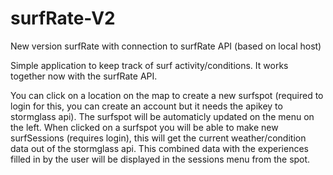 # surfRate-V2
New version surfRate with connection to surfRate API (based on local host)

Simple application to keep track of surf activity/conditions. 
It works together now with the surfRate API. 

You can click on a location on the map to create a new surfspot (required to login for this, you can create an account but it needs the apikey to stormglass api).
The surfspot will be automaticly updated on the menu on the left. 
When clicked on a surfspot you will be able to make new surfSessions (requires login), this will get the current weather/condition data out of the stormglass api.
This combined data with the experiences filled in by the user will be displayed in the sessions menu from the spot. 
